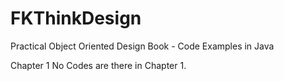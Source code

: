 # FKThinkDesign
Practical Object Oriented Design Book - Code Examples in Java

Chapter 1
	No Codes are there in Chapter 1.